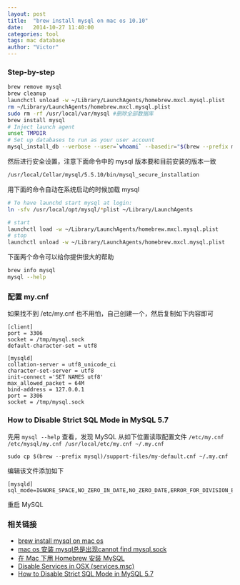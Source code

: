 ```yaml
---
layout: post
title:  "brew install mysql on mac os 10.10"
date:   2014-10-27 11:40:00
categories: tool
tags: mac database
author: "Victor"
---
```


### Step-by-step

```bash
brew remove mysql
brew cleanup
launchctl unload -w ~/Library/LaunchAgents/homebrew.mxcl.mysql.plist
rm ~/Library/LaunchAgents/homebrew.mxcl.mysql.plist
sudo rm -rf /usr/local/var/mysql #删除全部数据库
brew install mysql
# Inject launch agent
unset TMPDIR
# Set up databases to run as your user account
mysql_install_db --verbose --user=`whoami` --basedir="$(brew --prefix mysql)" --datadir=/usr/local/var/mysql --tmpdir=/tmp
```

然后进行安全设置，注意下面命令中的 mysql 版本要和目前安装的版本一致

```bash
/usr/local/Cellar/mysql/5.5.10/bin/mysql_secure_installation
```

用下面的命令自动在系统启动的时候加载 mysql

```bash
# To have launchd start mysql at login:
ln -sfv /usr/local/opt/mysql/*plist ~/Library/LaunchAgents

# start
launchctl load -w ~/Library/LaunchAgents/homebrew.mxcl.mysql.plist
# stop
launchctl unload -w ~/Library/LaunchAgents/homebrew.mxcl.mysql.plist
```

下面两个命令可以给你提供很大的帮助

```bash
brew info mysql
mysql --help
```

### 配置 my.cnf

如果找不到 /etc/my.cnf 也不用怕，自己创建一个，然后复制如下内容即可

```
[client]
port = 3306
socket = /tmp/mysql.sock
default-character-set = utf8

[mysqld]
collation-server = utf8_unicode_ci
character-set-server = utf8
init-connect ='SET NAMES utf8'
max_allowed_packet = 64M
bind-address = 127.0.0.1
port = 3306
socket = /tmp/mysql.sock
```

### How to Disable Strict SQL Mode in MySQL 5.7

先用 `mysql --help` 查看，发现 MySQL 从如下位置读取配置文件 `/etc/my.cnf /etc/mysql/my.cnf /usr/local/etc/my.cnf ~/.my.cnf`

`sudo cp $(brew --prefix mysql)/support-files/my-default.cnf ~/.my.cnf`

编辑该文件添加如下

```
[mysqld]
sql_mode=IGNORE_SPACE,NO_ZERO_IN_DATE,NO_ZERO_DATE,ERROR_FOR_DIVISION_BY_ZERO,NO_AUTO_CREATE_USER,NO_ENGINE_SUBSTITUTION
```

重启 MySQL

### 相关链接

* [brew install mysql on mac os](http://stackoverflow.com/questions/4359131/brew-install-mysql-on-mac-os)
* [mac os 安装 mysql总是出现cannot find mysql.sock](https://ruby-china.org/topics/794)
* [在 Mac 下用 Homebrew 安装 MySQL](http://blog.neten.de/posts/2014/01/27/install-mysql-using-homebrew/)
* [Disable Services in OSX (services.msc)](http://apple.stackexchange.com/questions/105892/disable-services-in-osx-services-msc)
* [How to Disable Strict SQL Mode in MySQL 5.7](https://serverpilot.io/community/articles/how-to-disable-strict-mode-in-mysql-5-7.html)
